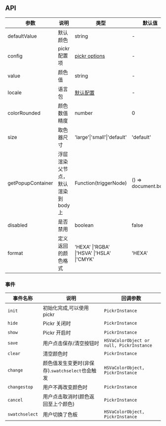 ## API

| 参数 | 说明 | 类型 | 默认值 |
| --- | --- | --- | --- |
| defaultValue | 默认颜色 | string | - |
| config | pickr 配置项 | [pickr options](https://github.com/Simonwep/pickr) | - |
| value | 颜色值 | string | - |
| locale | 语言包 | [默认配置](https://github.com/vueComponent/ant-design-vue/blob/master/components/color-picker/locale) | - |
| colorRounded | 颜色数值精度 | number | 0 |
| size | 取色器尺寸 | 'large'\|'small'\|'default' | 'default' |
| getPopupContainer | 浮层渲染父节点，默认渲染到 body 上 | Function(triggerNode) | () => document.body |
| disabled | 是否禁用 | boolean | false |
| format | 定义返回的颜色格式 | 'HEXA' \|'RGBA' \|'HSVA' \|'HSLA' \|'CMYK' | 'HEXA' |

### 事件

| 事件名称 | 说明 | 回调参数 |
| --- | --- | --- |
| `init` | 初始化完成,可以使用 pickr | `PickrInstance` |
| `hide` | Pickr 关闭时 | `PickrInstance` |
| `show` | Pickr 开启时 | `PickrInstance` |
| `save` | 用户点击保存/清空按钮时 | `HSVaColorObject or null, PickrInstance` |
| `clear` | 清空颜色时 | `PickrInstance` |
| `change` | 颜色值发生变更时(非保存).`swatchselect`也会触发 | `HSVaColorObject, PickrInstance` |
| `changestop` | 用户不再改变颜色时 | `PickrInstance` |
| `cancel` | 用户点击取消时(颜色返回至上个颜色) | `PickrInstance` |
| `swatchselect` | 用户切换了色板 | `HSVaColorObject, PickrInstance` |
